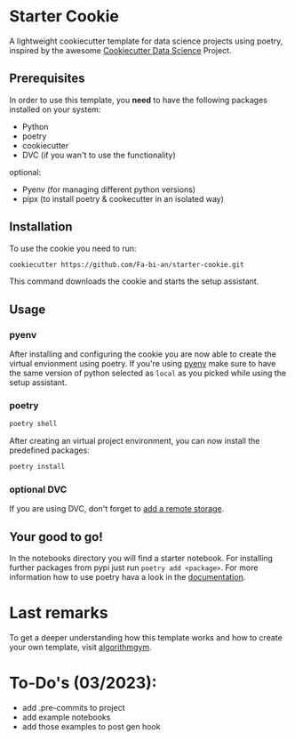 # Starter Cookie
A lightweight cookiecutter template for data science projects using poetry, inspired by the awesome [Cookiecutter Data Science](https://drivendata.github.io/cookiecutter-data-science/) Project.

## Prerequisites
In order to use this template, you **need** to have the following packages installed on your system:

- Python
- poetry
- cookiecutter
- DVC (if you wan't to use the functionality)

optional:
- Pyenv (for managing different python versions)
- pipx (to install poetry & cookecutter in an isolated way)

## Installation 
To use the cookie you need to run:
```bash
cookiecutter https://github.com/Fa-bi-an/starter-cookie.git
```
This command downloads the cookie and starts the setup assistant.

## Usage
### pyenv
After installing and configuring the cookie you are now able to create the virtual envionment using poetry. If you're using [pyenv](https://github.com/pyenv/pyenv/blob/master/COMMANDS.md#pyenv-local) make sure to have the same version of python selected as `local` as you picked while using the setup assistant.

### poetry

```bash
poetry shell
```
After creating an virtual project environment, you can now install the predefined packages:

```bash
poetry install
```
### optional DVC
If you are using DVC, don't forget to [add a remote storage](https://dvc.org/doc/command-reference/remote#example-add-a-default-local-remote).

## Your good to go!
In the notebooks directory you will find a starter notebook. For installing further packages from pypi just run `poetry add <package>`. For more information how to use poetry hava a look in the [documentation](https://python-poetry.org/docs/basic-usage/).

# Last remarks
To get a deeper understanding how this template works and how to create your own template, visit [algorithmgym](https://algorithmgym.notion.site/Create-a-cookie-template-54598c90e00341dca38e33b4afce84e5).


# To-Do's (03/2023):
- add .pre-commits to project
- add example notebooks
- add those examples to post gen hook